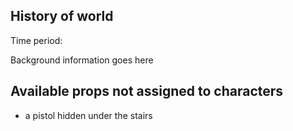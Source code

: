 
## History of world

Time period:

Background information goes here

## Available props not assigned to characters

- a pistol hidden under the stairs
